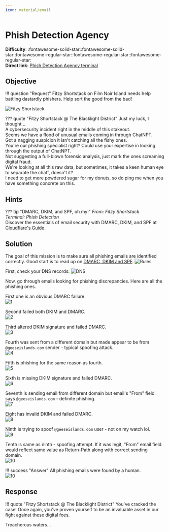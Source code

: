 ```yaml
---
icon: material/email
---
```


# Phish Detection Agency

**Difficulty**: :fontawesome-solid-star::fontawesome-solid-star::fontawesome-regular-star::fontawesome-regular-star::fontawesome-regular-star:<br/>
**Direct link**: [Phish Detection Agency terminal](https://hhc23-phishdetect-dot-holidayhack2023.ue.r.appspot.com/?&challenge=phishdetect&username=rack3t&id=212ce484-0ff9-43cc-bc1d-5a474396fad9&area=fni-theblacklightdistrict&location=44,13&tokens=&dna=ATATATTAATATATATATATATATATATATATCGATATGCATATATATATATGCATATATATATATATATATATATTAGCATATATATATATATGCATATATATATATGCATATATATTA)

## Objective

!!! question "Request"
    Fitzy Shortstack on Film Noir Island needs help battling dastardly phishers. Help sort the good from the bad!

![Fitzy Shortstack](../img/objectives/o15/FitzyShortstack.jpg)

??? quote "Fitzy Shortstack @ The Blacklight District"
    Just my luck, I thought...<br/>
    A cybersecurity incident right in the middle of this stakeout.<br/>
    Seems we have a flood of unusual emails coming in through ChatNPT.<br/>
    Got a nagging suspicion it isn't catching all the fishy ones.<br/>
    You're our phishing specialist right? Could use your expertise in looking through the output of ChatNPT.<br/>
    Not suggesting a full-blown forensic analysis, just mark the ones screaming digital fraud.<br/>
    We're looking at all this raw data, but sometimes, it takes a keen human eye to separate the chaff, doesn't it?<br/>
    I need to get more powdered sugar for my donuts, so do ping me when you have something concrete on this.


## Hints
??? tip "DMARC, DKIM, and SPF, oh my!"
    <i>From: Fitzy Shortstack<br/>
    Terminal: Phish Detection</i><br/>
    Discover the essentials of email security with DMARC, DKIM, and SPF at [Cloudflare's Guide](https://www.cloudflare.com/learning/email-security/dmarc-dkim-spf/).


## Solution
The goal of this mission is to make sure all phishing emails are identified correctly. Good start is to read up on [DMARC, DKIM and SPF](https://www.cloudflare.com/learning/email-security/dmarc-dkim-spf/).
![Rules](../img/objectives/o15/rules.jpg)

First, check your DNS records:
![DNS](../img/objectives/o15/dns.jpg)

Now, go through emails looking for phishing discrepancies. Here are all the phishing ones.

First one is an obvious DMARC failure.<br/>
![1](../img/objectives/o15/1.jpg)

Second failed both DKIM and DMARC.<br/>
![2](../img/objectives/o15/2.jpg)

Third altered DKIM signature and failed DMARC.<br/>
![3](../img/objectives/o15/3.jpg)

Fourth was sent from a different domain but made appear to be from `@geeseislands.com` sender - typical spoofing attack.<br/>
![4](../img/objectives/o15/4.jpg)

Fifth is phishing for the same reason as fourth.<br/>
![5](../img/objectives/o15/5.jpg)

Sixth is missing DKIM signature and failed DMARC.<br/>
![6](../img/objectives/o15/6.jpg)

Seventh is sending email from different domain but email's "From" field says `@geeseislands.com` - definite phishing.<br/>
![7](../img/objectives/o15/7.jpg)

Eight has invalid DKIM and failed DMARC.<br/>
![8](../img/objectives/o15/8.jpg)

Ninth is trying to spoof `@geeseislands.com` user - not on my watch lol.<br/>
![9](../img/objectives/o15/9.jpg)

Tenth is same as ninth - spoofing attempt. If it was legit, "From" email field would reflect same value as Return-Path along with correct sending domain.<br/>
![10](../img/objectives/o15/10.jpg)


!!! success "Answer"
    All phishing emails were found by a human.<br/>
    ![10](../img/objectives/o15/win.jpg)
    
## Response
!!! quote "Fitzy Shortstack @ The Blacklight District"
    You've cracked the case! Once again, you've proven yourself to be an invaluable asset in our fight against these digital foes.

    
Treacherous waters...